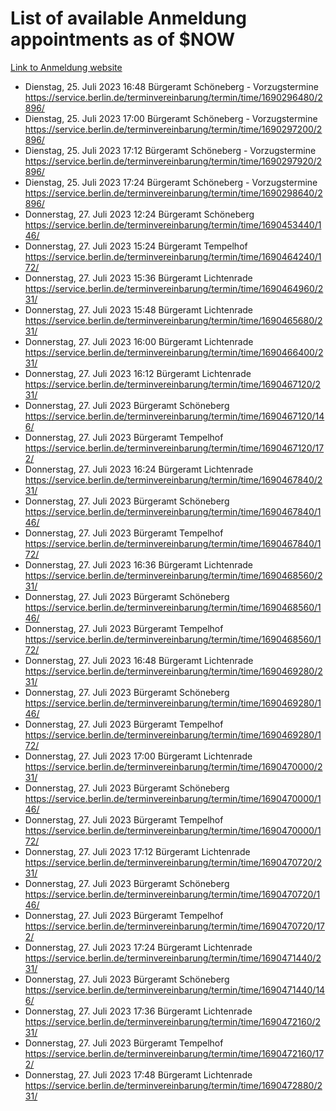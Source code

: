 # List of available Anmeldung appointments as of $NOW
[Link to Anmeldung website](https://service.berlin.de/terminvereinbarung/termin/tag.php?termin=1&anliegen[]=120686&dienstleisterlist=122210,122217,327316,122219,327312,122227,327314,122231,327346,122243,327348,122254,122252,329742,122260,329745,122262,329748,122271,327278,122273,327274,122277,327276,330436,122280,327294,122282,327290,122284,327292,122291,327270,122285,327266,122286,327264,122296,327268,150230,329760,122297,327286,122294,327284,122312,329763,122314,329775,122304,327330,122311,327334,122309,327332,317869,122281,327352,122279,329772,122283,122276,327324,122274,327326,122267,329766,122246,327318,122251,327320,122257,327322,122208,327298,122226,327300&herkunft=http%3A%2F%2Fservice.berlin.de%2Fdienstleistung%2F120686%2F)
- Dienstag, 25. Juli 2023 16:48 Bürgeramt Schöneberg - Vorzugstermine https://service.berlin.de/terminvereinbarung/termin/time/1690296480/2896/
- Dienstag, 25. Juli 2023 17:00 Bürgeramt Schöneberg - Vorzugstermine https://service.berlin.de/terminvereinbarung/termin/time/1690297200/2896/
- Dienstag, 25. Juli 2023 17:12 Bürgeramt Schöneberg - Vorzugstermine https://service.berlin.de/terminvereinbarung/termin/time/1690297920/2896/
- Dienstag, 25. Juli 2023 17:24 Bürgeramt Schöneberg - Vorzugstermine https://service.berlin.de/terminvereinbarung/termin/time/1690298640/2896/
- Donnerstag, 27. Juli 2023 12:24 Bürgeramt Schöneberg https://service.berlin.de/terminvereinbarung/termin/time/1690453440/146/
- Donnerstag, 27. Juli 2023 15:24 Bürgeramt Tempelhof https://service.berlin.de/terminvereinbarung/termin/time/1690464240/172/
- Donnerstag, 27. Juli 2023 15:36 Bürgeramt Lichtenrade https://service.berlin.de/terminvereinbarung/termin/time/1690464960/231/
- Donnerstag, 27. Juli 2023 15:48 Bürgeramt Lichtenrade https://service.berlin.de/terminvereinbarung/termin/time/1690465680/231/
- Donnerstag, 27. Juli 2023 16:00 Bürgeramt Lichtenrade https://service.berlin.de/terminvereinbarung/termin/time/1690466400/231/
- Donnerstag, 27. Juli 2023 16:12 Bürgeramt Lichtenrade https://service.berlin.de/terminvereinbarung/termin/time/1690467120/231/
- Donnerstag, 27. Juli 2023  Bürgeramt Schöneberg https://service.berlin.de/terminvereinbarung/termin/time/1690467120/146/
- Donnerstag, 27. Juli 2023  Bürgeramt Tempelhof https://service.berlin.de/terminvereinbarung/termin/time/1690467120/172/
- Donnerstag, 27. Juli 2023 16:24 Bürgeramt Lichtenrade https://service.berlin.de/terminvereinbarung/termin/time/1690467840/231/
- Donnerstag, 27. Juli 2023  Bürgeramt Schöneberg https://service.berlin.de/terminvereinbarung/termin/time/1690467840/146/
- Donnerstag, 27. Juli 2023  Bürgeramt Tempelhof https://service.berlin.de/terminvereinbarung/termin/time/1690467840/172/
- Donnerstag, 27. Juli 2023 16:36 Bürgeramt Lichtenrade https://service.berlin.de/terminvereinbarung/termin/time/1690468560/231/
- Donnerstag, 27. Juli 2023  Bürgeramt Schöneberg https://service.berlin.de/terminvereinbarung/termin/time/1690468560/146/
- Donnerstag, 27. Juli 2023  Bürgeramt Tempelhof https://service.berlin.de/terminvereinbarung/termin/time/1690468560/172/
- Donnerstag, 27. Juli 2023 16:48 Bürgeramt Lichtenrade https://service.berlin.de/terminvereinbarung/termin/time/1690469280/231/
- Donnerstag, 27. Juli 2023  Bürgeramt Schöneberg https://service.berlin.de/terminvereinbarung/termin/time/1690469280/146/
- Donnerstag, 27. Juli 2023  Bürgeramt Tempelhof https://service.berlin.de/terminvereinbarung/termin/time/1690469280/172/
- Donnerstag, 27. Juli 2023 17:00 Bürgeramt Lichtenrade https://service.berlin.de/terminvereinbarung/termin/time/1690470000/231/
- Donnerstag, 27. Juli 2023  Bürgeramt Schöneberg https://service.berlin.de/terminvereinbarung/termin/time/1690470000/146/
- Donnerstag, 27. Juli 2023  Bürgeramt Tempelhof https://service.berlin.de/terminvereinbarung/termin/time/1690470000/172/
- Donnerstag, 27. Juli 2023 17:12 Bürgeramt Lichtenrade https://service.berlin.de/terminvereinbarung/termin/time/1690470720/231/
- Donnerstag, 27. Juli 2023  Bürgeramt Schöneberg https://service.berlin.de/terminvereinbarung/termin/time/1690470720/146/
- Donnerstag, 27. Juli 2023  Bürgeramt Tempelhof https://service.berlin.de/terminvereinbarung/termin/time/1690470720/172/
- Donnerstag, 27. Juli 2023 17:24 Bürgeramt Lichtenrade https://service.berlin.de/terminvereinbarung/termin/time/1690471440/231/
- Donnerstag, 27. Juli 2023  Bürgeramt Schöneberg https://service.berlin.de/terminvereinbarung/termin/time/1690471440/146/
- Donnerstag, 27. Juli 2023 17:36 Bürgeramt Lichtenrade https://service.berlin.de/terminvereinbarung/termin/time/1690472160/231/
- Donnerstag, 27. Juli 2023  Bürgeramt Tempelhof https://service.berlin.de/terminvereinbarung/termin/time/1690472160/172/
- Donnerstag, 27. Juli 2023 17:48 Bürgeramt Lichtenrade https://service.berlin.de/terminvereinbarung/termin/time/1690472880/231/
